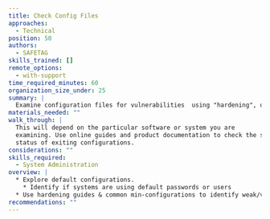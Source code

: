 ```yaml
---
title: Check Config Files
approaches:
  - Technical
position: 50
authors:
  - SAFETAG
skills_trained: []
remote_options:
  - with-support
time_required_minutes: 60
organization_size_under: 25
summary: |
  Examine configuration files for vulnerabilities  using "hardening", or "common mistake" guides found online.
materials_needed: ""
walk_through: |
  This will depend on the particular software or system you are
  examining. Use online guides and product documentation to check the security
  status of exiting configurations.
considerations: ""
skills_required:
  - System Administration
overview: |
  * Explore default configurations.
    * Identify if systems are using default passwords or users
  * Use hardening guides & common min-configurations to identify weak/vulnerable configurations.
recommendations: ""
---
```

